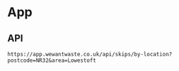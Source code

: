 # App

## API

```
https://app.wewantwaste.co.uk/api/skips/by-location?postcode=NR32&area=Lowestoft
```